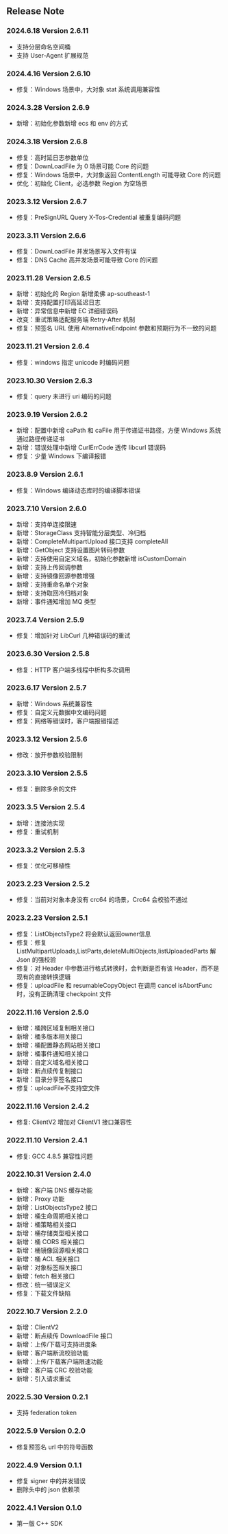 ## Release Note

### 2024.6.18 Version 2.6.11
- 支持分层命名空间桶
- 支持 User-Agent 扩展规范

### 2024.4.16 Version 2.6.10

- 修复：Windows 场景中，大对象 stat 系统调用兼容性

### 2024.3.28 Version 2.6.9

- 新增：初始化参数新增 ecs 和 env 的方式

### 2024.3.18 Version 2.6.8

- 修复：高时延日志参数单位
- 修复：DownLoadFile 为 0 场景可能 Core 的问题
- 修复：Windows 场景中，大对象返回 ContentLength 可能导致 Core 的问题
- 优化：初始化 Client，必选参数 Region 为空场景

### 2023.3.12 Version 2.6.7

- 修复：PreSignURL Query X-Tos-Credential 被重复编码问题

### 2023.3.11 Version 2.6.6

- 修复：DownLoadFile 并发场景写入文件有误
- 修复：DNS Cache 高并发场景可能导致 Core 的问题

### 2023.11.28 Version 2.6.5

- 新增：初始化的 Region 新增柔佛 ap-southeast-1
- 新增：支持配置打印高延迟日志
- 新增：异常信息中新增 EC 详细错误码
- 改变：重试策略适配服务端 Retry-After 机制
- 修复：预签名 URL 使用 AlternativeEndpoint 参数和预期行为不一致的问题

### 2023.11.21 Version 2.6.4

- 修复：windows 指定 unicode 时编码问题

### 2023.10.30 Version 2.6.3

- 修复：query 未进行 uri 编码的问题

### 2023.9.19 Version 2.6.2

- 新增：配置中新增 caPath 和 caFile 用于传递证书路径，方便 Windows 系统通过路径传递证书
- 新增：错误处理中新增 CurlErrCode 透传 libcurl 错误码
- 修复：少量 Windows 下编译报错

### 2023.8.9 Version 2.6.1

- 修复：Windows 编译动态库时的编译脚本错误

### 2023.7.10 Version 2.6.0

- 新增：支持单连接限速
- 新增：StorageClass 支持智能分层类型、冷归档
- 新增：CompleteMultipartUpload 接口支持 completeAll
- 新增：GetObject 支持设置图片转码参数
- 新增：支持使用自定义域名，初始化参数新增 isCustomDomain
- 新增：支持上传回调参数
- 新增：支持镜像回源参数增强
- 新增：支持重命名单个对象
- 新增：支持取回冷归档对象
- 新增：事件通知增加 MQ 类型

### 2023.7.4 Version 2.5.9

- 修复：增加针对 LibCurl 几种错误码的重试

### 2023.6.30 Version 2.5.8

- 修复：HTTP 客户端多线程中析构多次调用

### 2023.6.17 Version 2.5.7

- 新增：Windows 系统兼容性
- 修复：自定义元数据中文编码问题
- 修复：网络等错误时，客户端报错描述

### 2023.3.12 Version 2.5.6

- 修改：放开参数校验限制

### 2023.3.10 Version 2.5.5

- 修复：删除多余的文件

### 2023.3.5 Version 2.5.4

- 新增：连接池实现
- 修复：重试机制

### 2023.3.2 Version 2.5.3

- 修复：优化可移植性

### 2023.2.23 Version 2.5.2

- 修复：当前对对象本身没有 crc64 的场景，Crc64 会校验不通过

### 2023.2.23 Version 2.5.1

- 修复：ListObjectsType2 将会默认返回owner信息
- 修复：修复 ListMultipartUploads,ListParts,deleteMultiObjects,listUploadedParts 解 Json 的强校验
- 修复：对 Header 中参数进行格式转换时，会判断是否有该 Header，而不是现有的直接转换逻辑
- 修复：uploadFile 和 resumableCopyObject 在调用 cancel isAbortFunc 时，没有正确清理 checkpoint 文件

### 2022.11.16 Version 2.5.0

- 新增：桶跨区域复制相关接口
- 新增：桶多版本相关接口
- 新增：桶配置静态网站相关接口
- 新增：桶事件通知相关接口
- 新增：自定义域名相关接口
- 新增：断点续传复制接口
- 新增：目录分享签名接口
- 修复：uploadFile不支持空文件

### 2022.11.16 Version 2.4.2

- 修复: ClientV2 增加对 ClientV1 接口兼容性

### 2022.11.10 Version 2.4.1

- 修复: GCC 4.8.5 兼容性问题

### 2022.10.31 Version 2.4.0

- 新增：客户端 DNS 缓存功能
- 新增：Proxy 功能
- 新增：ListObjectsType2 接口
- 新增：桶生命周期相关接口
- 新增：桶策略相关接口
- 新增：桶存储类型相关接口
- 新增：桶 CORS 相关接口
- 新增：桶镜像回源相关接口
- 新增：桶 ACL 相关接口
- 新增：对象标签相关接口
- 新增：fetch 相关接口
- 修改：统一错误定义
- 修复：下载文件缺陷

### 2022.10.7 Version 2.2.0

- 新增：ClientV2
- 新增：断点续传 DownloadFile 接口
- 新增：上传/下载可支持进度条
- 新增：客户端断流校验功能
- 新增：上传/下载客户端限速功能
- 新增：客户端 CRC 校验功能
- 新增：引入请求重试

### 2022.5.30 Version 0.2.1

- 支持 federation token

### 2022.5.9 Version 0.2.0

- 修复预签名 url 中的符号函数

### 2022.4.9 Version 0.1.1

- 修复 signer 中的并发错误
- 删除头中的 json 依赖项

### 2022.4.1 Version 0.1.0

- 第一版 C++ SDK
